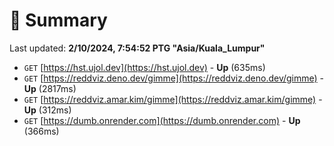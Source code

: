 # 📖 Summary
Last updated: **2/10/2024, 7:54:52 PTG "Asia/Kuala_Lumpur"**

- `GET` [https://hst.ujol.dev](https://hst.ujol.dev) - **Up** (635ms)
- `GET` [https://reddviz.deno.dev/gimme](https://reddviz.deno.dev/gimme) - **Up** (2817ms)
- `GET` [https://reddviz.amar.kim/gimme](https://reddviz.amar.kim/gimme) - **Up** (312ms)
- `GET` [https://dumb.onrender.com](https://dumb.onrender.com) - **Up** (366ms)

